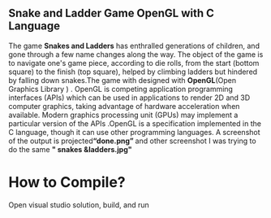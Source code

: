 ## Snake and Ladder Game OpenGL with C Language

<p>The game <strong>Snakes and Ladders</strong> has enthralled generations of children, and gone through a few name changes along the way. 
The object of the game is to navigate one's game piece, according to die rolls, from the start (bottom square) to the finish (top square),
helped by climbing ladders but hindered by falling down snakes.The game with designed with <strong> OpenGL</strong>(Open Graphics Library ) .
OpenGL is competing application programming interfaces (APIs) which can be used in applications to render 2D and 3D computer graphics, 
taking advantage of hardware acceleration when available. Modern graphics processing unit (GPUs) may implement a particular version of 
the APIs .OpenGL is a specification implemented in the C language, though it can use other programming languages.
A screenshot of the output is projected<strong>“done.png” </strong> and other screenshot I was trying to do the same  <strong>" snakes &ladders.jpg"</strong></p>

# How to Compile?
Open visual studio solution, build, and run